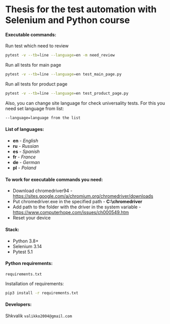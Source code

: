 # Thesis for the test automation with Selenium and Python course
#### Executable commands:

Run test which need to review
```bash
pytest -v --tb=line --language=en -m need_review
```
Run all tests for main page
```bash
pytest -v --tb=line --language=en test_main_page.py
```
Run all tests for product page
```bash
pytest -v --tb=line --language=en test_product_page.py
```
Also, you can change site language for check universality tests. For this you need set language from list:
```bash
--language=language from the list
```
#### List of languages:
* **en** - _English_
* **ru** - _Russian_
* **es** - _Spanish_
* **fr** - _France_
* **de** - _German_
* **pl** - _Poland_
#### To work for executable commands you need:
* Download chromedriver94 - https://sites.google.com/a/chromium.org/chromedriver/downloads
* Put chromedriver.exe in the specified path - **C:\chromedriver**
* Add path to the folder with the driver in the system variable - https://www.computerhope.com/issues/ch000549.htm
* Reset your device

#### Stack:
* Python 3.8+
* Selenium 3.14
* Pytest 5.1

#### Python requirements:
`requirements.txt`

Installation of requirements:
```bash
pip3 install -r requirements.txt
```

#### Developers:
Shkvalik
`valikko2004@gmail.com`
